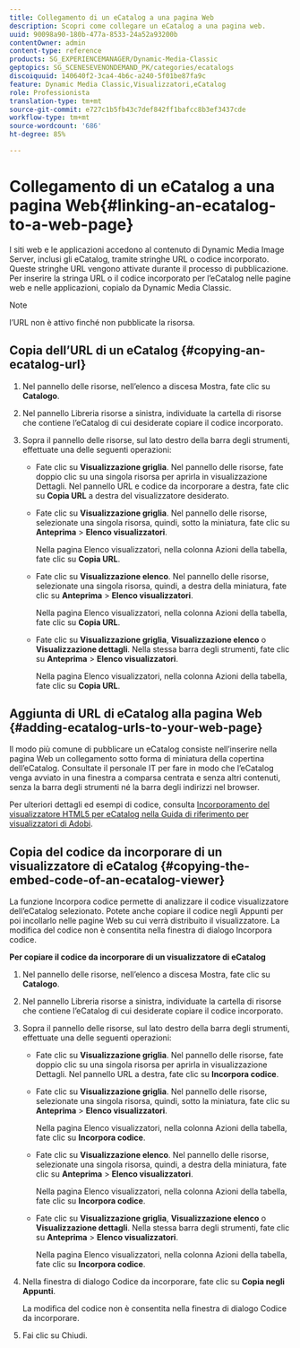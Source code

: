 ```yaml
---
title: Collegamento di un eCatalog a una pagina Web
description: Scopri come collegare un eCatalog a una pagina web.
uuid: 90098a90-180b-477a-8533-24a52a93200b
contentOwner: admin
content-type: reference
products: SG_EXPERIENCEMANAGER/Dynamic-Media-Classic
geptopics: SG_SCENESEVENONDEMAND_PK/categories/ecatalogs
discoiquuid: 140640f2-3ca4-4b6c-a240-5f01be87fa9c
feature: Dynamic Media Classic,Visualizzatori,eCatalog
role: Professionista
translation-type: tm+mt
source-git-commit: e727c1b5fb43c7def842ff1bafcc8b3ef3437cde
workflow-type: tm+mt
source-wordcount: '686'
ht-degree: 85%

---
```



# Collegamento di un eCatalog a una pagina Web{#linking-an-ecatalog-to-a-web-page}

I siti web e le applicazioni accedono al contenuto di Dynamic Media Image Server, inclusi gli eCatalog, tramite stringhe URL o codice incorporato. Queste stringhe URL vengono attivate durante il processo di pubblicazione. Per inserire la stringa URL o il codice incorporato per l’eCatalog nelle pagine web e nelle applicazioni, copialo da Dynamic Media Classic.

>[!NOTE]
>
>l’URL non è attivo finché non pubblicate la risorsa.

## Copia dell’URL di un eCatalog  {#copying-an-ecatalog-url}

1. Nel pannello delle risorse, nell’elenco a discesa Mostra, fate clic su **Catalogo**.
1. Nel pannello Libreria risorse a sinistra, individuate la cartella di risorse che contiene l’eCatalog di cui desiderate copiare il codice incorporato.
1. Sopra il pannello delle risorse, sul lato destro della barra degli strumenti, effettuate una delle seguenti operazioni:

   * Fate clic su **Visualizzazione griglia**. Nel pannello delle risorse, fate doppio clic su una singola risorsa per aprirla in visualizzazione Dettagli. Nel pannello URL e codice da incorporare a destra, fate clic su **Copia URL** a destra del visualizzatore desiderato.
   * Fate clic su **Visualizzazione griglia**. Nel pannello delle risorse, selezionate una singola risorsa, quindi, sotto la miniatura, fate clic su **Anteprima** > **Elenco visualizzatori**.

      Nella pagina Elenco visualizzatori, nella colonna Azioni della tabella, fate clic su **Copia URL**.

   * Fate clic su **Visualizzazione elenco**. Nel pannello delle risorse, selezionate una singola risorsa, quindi, a destra della miniatura, fate clic su **Anteprima** > **Elenco visualizzatori**.

      Nella pagina Elenco visualizzatori, nella colonna Azioni della tabella, fate clic su **Copia URL**.

   * Fate clic su **Visualizzazione griglia**, **Visualizzazione elenco** o **Visualizzazione dettagli**. Nella stessa barra degli strumenti, fate clic su **Anteprima** > **Elenco visualizzatori**.

      Nella pagina Elenco visualizzatori, nella colonna Azioni della tabella, fate clic su **Copia URL**.

## Aggiunta di URL di eCatalog alla pagina Web  {#adding-ecatalog-urls-to-your-web-page}

Il modo più comune di pubblicare un eCatalog consiste nell’inserire nella pagina Web un collegamento sotto forma di miniatura della copertina dell’eCatalog. Consultate il personale IT per fare in modo che l’eCatalog venga avviato in una finestra a comparsa centrata e senza altri contenuti, senza la barra degli strumenti né la barra degli indirizzi nel browser.

Per ulteriori dettagli ed esempi di codice, consulta [Incorporamento del visualizzatore HTML5 per eCatalog nella Guida di riferimento per visualizzatori di Adobi](https://experienceleague.adobe.com/docs/dynamic-media-developer-resources/library/viewers-aem-assets-dmc/ecatalog/c-html5-20-ecatalog-viewer-about.html#section-e1c3106f5b3e445d9b95be337c2f94e2).

## Copia del codice da incorporare di un visualizzatore di eCatalog {#copying-the-embed-code-of-an-ecatalog-viewer}

La funzione Incorpora codice permette di analizzare il codice visualizzatore dell’eCatalog selezionato. Potete anche copiare il codice negli Appunti per poi incollarlo nelle pagine Web su cui verrà distribuito il visualizzatore. La modifica del codice non è consentita nella finestra di dialogo Incorpora codice.

**Per copiare il codice da incorporare di un visualizzatore di eCatalog**

1. Nel pannello delle risorse, nell’elenco a discesa Mostra, fate clic su **Catalogo**.
1. Nel pannello Libreria risorse a sinistra, individuate la cartella di risorse che contiene l’eCatalog di cui desiderate copiare il codice incorporato.
1. Sopra il pannello delle risorse, sul lato destro della barra degli strumenti, effettuate una delle seguenti operazioni:

   * Fate clic su **Visualizzazione griglia**. Nel pannello delle risorse, fate doppio clic su una singola risorsa per aprirla in visualizzazione Dettagli. Nel pannello URL a destra, fate clic su **Incorpora codice**.
   * Fate clic su **Visualizzazione griglia**. Nel pannello delle risorse, selezionate una singola risorsa, quindi, sotto la miniatura, fate clic su **Anteprima** > **Elenco visualizzatori**.

      Nella pagina Elenco visualizzatori, nella colonna Azioni della tabella, fate clic su **Incorpora codice**.

   * Fate clic su **Visualizzazione elenco**. Nel pannello delle risorse, selezionate una singola risorsa, quindi, a destra della miniatura, fate clic su **Anteprima** > **Elenco visualizzatori**.

      Nella pagina Elenco visualizzatori, nella colonna Azioni della tabella, fate clic su **Incorpora codice**.

   * Fate clic su **Visualizzazione griglia**, **Visualizzazione elenco** o **Visualizzazione dettagli**. Nella stessa barra degli strumenti, fate clic su **Anteprima** > **Elenco visualizzatori**.

      Nella pagina Elenco visualizzatori, nella colonna Azioni della tabella, fate clic su **Incorpora codice**.

1. Nella finestra di dialogo Codice da incorporare, fate clic su **Copia negli Appunti**.

   La modifica del codice non è consentita nella finestra di dialogo Codice da incorporare.

1. Fai clic su Chiudi.

